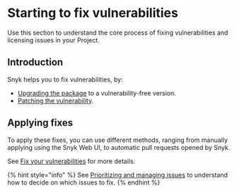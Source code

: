 # Starting to fix vulnerabilities

Use this section to understand the core process of fixing vulnerabilities and licensing issues in your Project.

## Introduction

Snyk helps you to fix vulnerabilities, by:

* [Upgrading the package](upgrading-package-versions-fix-vulnerabilities.md) to a vulnerability-free version.
* [Patching the vulnerability](snyk-patches-to-fix-vulnerabilities.md).

## Applying fixes

To apply these fixes, you can use different methods, ranging from manually applying using the Snyk Web UI, to automatic pull requests opened by Snyk.

See [Fix your vulnerabilities](fix-your-vulnerabilities.md) for more details.

{% hint style="info" %}
See [Prioritizing and managing issues](../../../manage-issues/prioritizing-issues/) to understand how to decide on which issues to fix.
{% endhint %}
